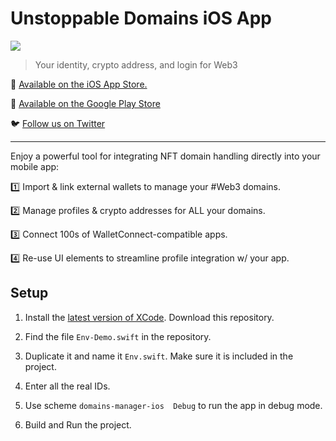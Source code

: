 # Unstoppable Domains iOS App

![](https://i.ibb.co/V3vXrv4/screens-2.png)

> Your identity, crypto address, and login for Web3

📲️ [Available on the iOS App Store.]( https://apps.apple.com/app/unstoppable-domains-app/id1544748602 )

🤖 [Available on the Google Play Store](https://play.google.com/store/apps/details?id=com.unstoppabledomains.manager)

🐦️ [Follow us on Twitter](https://twitter.com/unstoppableweb)

---

Enjoy a powerful tool for integrating NFT domain handling directly into your mobile app:

1️⃣ Import & link external wallets to manage your #Web3 domains.

2️⃣ Manage profiles & crypto addresses for ALL your domains.

3️⃣ Connect 100s of WalletConnect-compatible apps.

4️⃣ Re-use UI elements to streamline profile integration w/ your app.


## Setup

1. Install the [latest version of XCode](https://developer.apple.com/xcode/).
    Download this repository.

2. Find the file `Env-Demo.swift` in the repository.

3. Duplicate it and name it `Env.swift`. Make sure it is included in the project.

4. Enter all the real IDs.

5. Use scheme `domains-manager-ios  Debug` to run the app in debug mode.

6. Build and Run the project.
